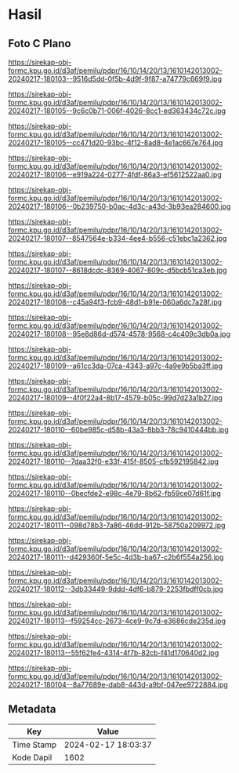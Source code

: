 # Hasil

## Foto C Plano

https://sirekap-obj-formc.kpu.go.id/d3af/pemilu/pdpr/16/10/14/20/13/1610142013002-20240217-180103--9516d5dd-0f5b-4d9f-9f87-a74779c669f9.jpg

https://sirekap-obj-formc.kpu.go.id/d3af/pemilu/pdpr/16/10/14/20/13/1610142013002-20240217-180105--9c6c0b71-006f-4026-8cc1-ed363434c72c.jpg

https://sirekap-obj-formc.kpu.go.id/d3af/pemilu/pdpr/16/10/14/20/13/1610142013002-20240217-180105--cc471d20-93bc-4f12-8ad8-4e1ac667e764.jpg

https://sirekap-obj-formc.kpu.go.id/d3af/pemilu/pdpr/16/10/14/20/13/1610142013002-20240217-180106--e919a224-0277-4fdf-86a3-ef5612522aa0.jpg

https://sirekap-obj-formc.kpu.go.id/d3af/pemilu/pdpr/16/10/14/20/13/1610142013002-20240217-180106--0b239750-b0ac-4d3c-a43d-3b93ea284600.jpg

https://sirekap-obj-formc.kpu.go.id/d3af/pemilu/pdpr/16/10/14/20/13/1610142013002-20240217-180107--8547564e-b334-4ee4-b556-c51ebc1a2362.jpg

https://sirekap-obj-formc.kpu.go.id/d3af/pemilu/pdpr/16/10/14/20/13/1610142013002-20240217-180107--8618dcdc-8369-4067-809c-d5bcb51ca3eb.jpg

https://sirekap-obj-formc.kpu.go.id/d3af/pemilu/pdpr/16/10/14/20/13/1610142013002-20240217-180108--c45a94f3-fcb9-48d1-b91e-060a6dc7a28f.jpg

https://sirekap-obj-formc.kpu.go.id/d3af/pemilu/pdpr/16/10/14/20/13/1610142013002-20240217-180108--95e8d86d-d574-4578-9568-c4c409c3db0a.jpg

https://sirekap-obj-formc.kpu.go.id/d3af/pemilu/pdpr/16/10/14/20/13/1610142013002-20240217-180109--a61cc3da-07ca-4343-a97c-4a9e9b5ba3ff.jpg

https://sirekap-obj-formc.kpu.go.id/d3af/pemilu/pdpr/16/10/14/20/13/1610142013002-20240217-180109--4f0f22a4-8b17-4579-b05c-99d7d23a1b27.jpg

https://sirekap-obj-formc.kpu.go.id/d3af/pemilu/pdpr/16/10/14/20/13/1610142013002-20240217-180110--60be985c-d58b-43a3-8bb3-78c9410444bb.jpg

https://sirekap-obj-formc.kpu.go.id/d3af/pemilu/pdpr/16/10/14/20/13/1610142013002-20240217-180110--7daa32f0-e33f-415f-8505-cfb592195842.jpg

https://sirekap-obj-formc.kpu.go.id/d3af/pemilu/pdpr/16/10/14/20/13/1610142013002-20240217-180110--0becfde2-e98c-4e79-8b62-fb59ce07d61f.jpg

https://sirekap-obj-formc.kpu.go.id/d3af/pemilu/pdpr/16/10/14/20/13/1610142013002-20240217-180111--098d78b3-7a86-46dd-912b-58750a209972.jpg

https://sirekap-obj-formc.kpu.go.id/d3af/pemilu/pdpr/16/10/14/20/13/1610142013002-20240217-180111--d429360f-5e5c-4d3b-ba67-c2b6f554a256.jpg

https://sirekap-obj-formc.kpu.go.id/d3af/pemilu/pdpr/16/10/14/20/13/1610142013002-20240217-180112--3db33449-9ddd-4df6-b879-2253fbdff0cb.jpg

https://sirekap-obj-formc.kpu.go.id/d3af/pemilu/pdpr/16/10/14/20/13/1610142013002-20240217-180113--f59254cc-2673-4ce9-9c7d-e3686cde235d.jpg

https://sirekap-obj-formc.kpu.go.id/d3af/pemilu/pdpr/16/10/14/20/13/1610142013002-20240217-180113--55f62fe4-4314-4f7b-82cb-f41d170640d2.jpg

https://sirekap-obj-formc.kpu.go.id/d3af/pemilu/pdpr/16/10/14/20/13/1610142013002-20240217-180104--8a77689e-dab8-443d-a9bf-047ee9722884.jpg


## Metadata

| Key        | Value               |
| ---------- | ------------------- |
| Time Stamp | 2024-02-17 18:03:37 |
| Kode Dapil | 1602                |



